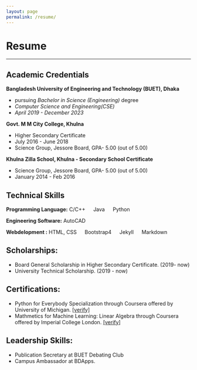 ```yaml
---
layout: page
permalink: /resume/
---
```


# Resume
---


## Academic Credentials

**Bangladesh University of Engineering and Technology (BUET), Dhaka** 
- pursuing *Bachelor in Science (Engineering)* degree 
- *Computer Science and Engineering(CSE)*
- *April 2019 - December 2023*

**Govt. M M City College, Khulna** 
- Higher Secondary Certificate
- July 2016 - June 2018
- Science Group, Jessore Board, GPA- 5.00 (out of 5.00)


**Khulna Zilla School, Khulna - Secondary School Certificate**
- Science Group, Jessore Board, GPA- 5.00 (out of 5.00)
- January 2014 - Feb 2016

## Technical Skills
**Programming Language:** C/C++  &emsp;   Java  &emsp;   Python

**Engineering Software:** AutoCAD

**Webdelopment :** HTML, CSS  &emsp; Bootstrap4  &emsp; Jekyll &emsp; Markdown


## Scholarships:

- Board General Scholarship in Higher Secondary Certificate. (2019- now)
- University Technical Scholarship. (2019 - now)

## Certifications: 
- Python for Everybody Specialization through Coursera offered by University of Michigan. [[verify]](https://coursera.org/share/0f6d8d056dafb6e4d441d1a174b1d3b8) 
- Mathmetics for Machine Learning: Linear Algebra through Coursera offered by Imperial College London.  [[verify]](https://coursera.org/share/eeac85eab14a3f80aa1e8c53fe66abb3) 

## Leadership Skills:
- Publication Secretary at BUET Debating Club
- Campus Ambassador at BDApps.  